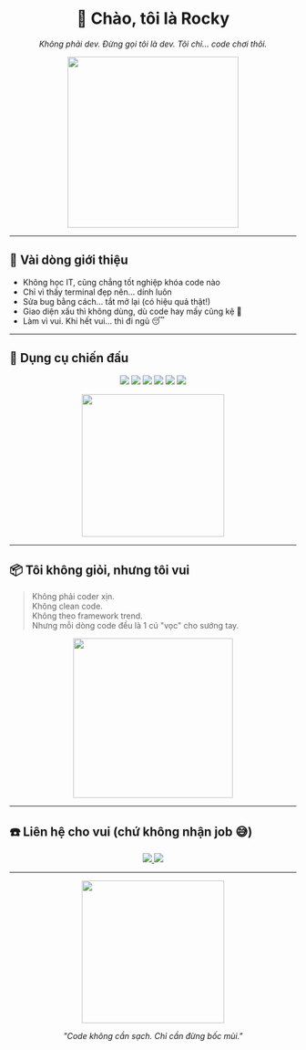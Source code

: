 <h1 align="center">🎩 Chào, tôi là Rocky</h1>
<p align="center"><i>Không phải dev. Đừng gọi tôi là dev. Tôi chỉ... code chơi thôi.</i></p>

<p align="center">
  <img src="https://media.giphy.com/media/13HgwGsXF0aiGY/giphy.gif" width="300"/>
</p>

---

## 🧷 Vài dòng giới thiệu

- Không học IT, cũng chẳng tốt nghiệp khóa code nào  
- Chỉ vì thấy terminal đẹp nên... dính luôn  
- Sửa bug bằng cách... tắt mở lại (có hiệu quả thật!)  
- Giao diện xấu thì không dùng, dù code hay mấy cũng kệ 😤  
- Làm vì vui. Khi hết vui... thì đi ngủ 😴

---

## 🔧 Dụng cụ chiến đấu

<p align="center">
  <img src="https://img.shields.io/badge/PHP-777BB4?style=for-the-badge&logo=php&logoColor=white"/>
  <img src="https://img.shields.io/badge/HTML-E34F26?style=for-the-badge&logo=html5&logoColor=white"/>
  <img src="https://img.shields.io/badge/CSS-1572B6?style=for-the-badge&logo=css3&logoColor=white"/>
  <img src="https://img.shields.io/badge/Vue.js-4FC08D?style=for-the-badge&logo=vue.js&logoColor=white"/>
  <img src="https://img.shields.io/badge/JavaScript-F7DF1E?style=for-the-badge&logo=javascript&logoColor=black"/>
  <img src="https://img.shields.io/badge/SQL-4479A1?style=for-the-badge&logo=mysql&logoColor=white"/>
</p>

<p align="center">
  <img src="https://media.giphy.com/media/LHZyixOnHwDDy/giphy.gif" width="250"/>
</p>

---

## 📦 Tôi không giỏi, nhưng tôi vui

> Không phải coder xịn.  
> Không clean code.  
> Không theo framework trend.  
> Nhưng mỗi dòng code đều là 1 cú "vọc" cho sướng tay.

<p align="center">
  <img src="https://media.giphy.com/media/v1.Y2lkPTc5MGI3NjExMmJiN3kyaDdwZzZ4dmY2Z3k4ZTRwZ3F0emJpM2Y3cmJ6eGRsbmFwMSZlcD12MV9naWZzX3NlYXJjaCZjdD1n/3ohzdIuqJoo8QdKlnW/giphy.gif" width="280"/>
</p>

---

## ☎️ Liên hệ cho vui (chứ không nhận job 😅)

<p align="center">
  <a href="mailto:longha346@gmail.com">
    <img src="https://img.shields.io/badge/Gửi%20mail%20cho%20tôi-D14836?style=for-the-badge&logo=gmail&logoColor=white"/>
  </a>
  <a href="https://zalo.me/0357021421">
    <img src="https://img.shields.io/badge/Zalo-0357021421-0078D4?style=for-the-badge&logo=zalo&logoColor=white"/>
  </a>
</p>

---

<p align="center">
  <img src="https://media.giphy.com/media/l0HlNaQ6gWfllcjDO/giphy.gif" width="250"/>
</p>

<p align="center">
  <i>"Code không cần sạch. Chỉ cần đừng bốc mùi."</i>
</p>
